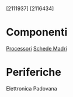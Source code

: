 [2111937]
[2116434]
# Componenti
[Processori](processori.md)
[Schede Madri](schede_madri.md)
# Periferiche
Elettronica Padovana

